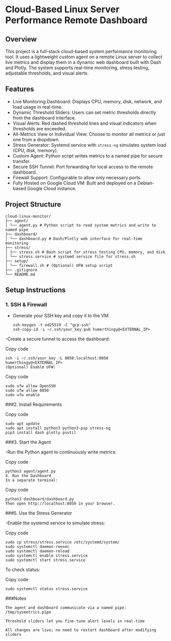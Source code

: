 # Cloud-Based Linux Server Performance Remote Dashboard

## Overview

This project is a full-stack cloud-based system performance monitoring tool. It uses a lightweight custom agent on a remote Linux server to collect live metrics and display them in a dynamic web dashboard built with Dash and Plotly. The system supports real-time monitoring, stress testing, adjustable thresholds, and visual alerts.

## Features

- Live Monitoring Dashboard: Displays CPU, memory, disk, network, and load usage in real-time.
- Dynamic Threshold Sliders: Users can set metric thresholds directly from the dashboard interface.
- Visual Alerts: Red dashed threshold lines and visual indicators when thresholds are exceeded.
- All-Metrics View or Individual View: Choose to monitor all metrics or just one from a dropdown.
- Stress Generator: Systemd service with `stress-ng` simulates system load (CPU, disk, memory).
- Custom Agent: Python script writes metrics to a named pipe for secure transfer.
- Secure SSH Tunnel: Port forwarding for local access to the remote dashboard.
- Firewall Support: Configurable to allow only necessary ports.
- Fully Hosted on Google Cloud VM: Built and deployed on a Debian-based Google Cloud instance.

## Project Structure

    cloud-linux-monitor/
    ├── agent/
    │ └── agent.py # Python script to read system metrics and write to named pipe
    ├── dashboard/
    │ └── dashboard.py # Dash/Plotly web interface for real-time monitoring
    ├── stress/
    │ ├── stress.sh # Bash script for stress testing CPU, memory, and disk
    │ └── stress.service # systemd service file for stress.sh
    ├── setup/
    │ └── firewall.sh # (Optional) UFW setup script
    ├── .gitignore
    └── README.md

## Setup Instructions

### 1. SSH & Firewall

- Generate your SSH key and copy it to the VM:

      ssh-keygen -t ed25519 -C "gcp-ssh"
      ssh-copy-id -i ~/.ssh/your_key.pub humerthingy@<EXTERNAL_IP>
      
-Create a secure tunnel to access the dashboard:

Copy code
    
    ssh -i ~/.ssh/your_key -L 8050:localhost:8050 humerthingy@<EXTERNAL_IP>
    (Optional) Enable UFW:

Copy code

    sudo ufw allow OpenSSH
    sudo ufw allow 8050
    sudo ufw enable
    
###2. Install Requirements

Copy code

    sudo apt update
    sudo apt install python3 python3-pip stress-ng
    pip3 install dash plotly psutil
    
###3. Start the Agent

-Run the Python agent to continuously write metrics:

Copy code

    python3 agent/agent.py
    4. Run the Dashboard
    In a separate terminal:

Copy code

    python3 dashboard/dashboard.py
    Then open http://localhost:8050 in your browser.

###5. Use the Stress Generator

-Enable the systemd service to simulate stress:

Copy code
    
    sudo cp stress/stress.service /etc/systemd/system/
    sudo systemctl daemon-reexec
    sudo systemctl daemon-reload
    sudo systemctl enable stress.service
    sudo systemctl start stress.service
    
To check status:
    
Copy code

    sudo systemctl status stress.service
    
###Notes
   
    The agent and dashboard communicate via a named pipe: /tmp/sysmetrics.pipe
    
    Threshold sliders let you fine-tune alert levels in real-time
    
    All changes are live; no need to restart dashboard after modifying sliders
